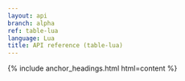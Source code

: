 ```yaml
---
layout: api
branch: alpha
ref: table-lua
language: Lua
title: API reference (table-lua)
---
```

{% include anchor_headings.html html=content %}
